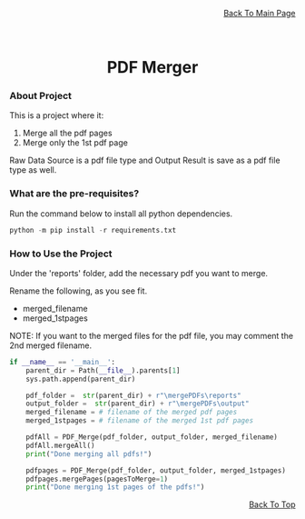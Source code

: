 <p align="right"><a href="https://github.com/ojudz08/AutomationProjects/tree/main">Back To Main Page</a></p>


<!-- PROJECT LOGO -->
<br />
<div align="center">
<h1 align="center">PDF Merger</h1>
</div>


<!-- ABOUT PROJECT -->
### About Project

This is a project where it:
1. Merge all the pdf pages
2. Merge only the 1st pdf page

Raw Data Source is a pdf file type and Output Result is save as a pdf file type as well.

### What are the pre-requisites?

Run the command below to install all python dependencies.

```Python
python -m pip install -r requirements.txt
```


### How to Use the Project

Under the 'reports' folder, add the necessary pdf you want to merge.

Rename the following, as you see fit.
- merged_filename
- merged_1stpages

NOTE: If you want to the merged files for the pdf file, you may comment the 2nd merged filename.

```Python
if __name__ == '__main__':
    parent_dir = Path(__file__).parents[1]
    sys.path.append(parent_dir)

    pdf_folder =  str(parent_dir) + r"\mergePDFs\reports"
    output_folder =  str(parent_dir) + r"\mergePDFs\output"
    merged_filename = # filename of the merged pdf pages
    merged_1stpages = # filename of the merged 1st pdf pages

    pdfAll = PDF_Merge(pdf_folder, output_folder, merged_filename)
    pdfAll.mergeAll()
    print("Done merging all pdfs!")

    pdfpages = PDF_Merge(pdf_folder, output_folder, merged_1stpages)
    pdfpages.mergePages(pagesToMerge=1)
    print("Done merging 1st pages of the pdfs!")

```


<p align="right"><a href="#top">Back To Top</a></p>
